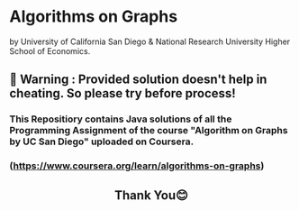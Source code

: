 #                                          Algorithms on Graphs
by University of California San Diego & National Research University Higher School of Economics.
## 🛑 Warning : Provided solution doesn't help in cheating. So please try before process!  
### This Repositiory contains **Java** solutions of all the Programming Assignment of the course "Algorithm on Graphs by UC San Diego" uploaded on Coursera.
### (https://www.coursera.org/learn/algorithms-on-graphs)

## <p align="center"> **Thank You😊**</p>
